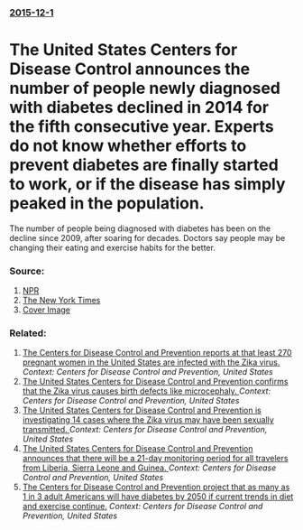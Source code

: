 ### [2015-12-1](/news/2015/12/1/index.md)

# The United States Centers for Disease Control announces the number of people newly diagnosed with diabetes declined in 2014 for the fifth consecutive year. Experts do not know whether efforts to prevent diabetes are finally started to work, or if the disease has simply peaked in the population. 

The number of people being diagnosed with diabetes has been on the decline since 2009, after soaring for decades. Doctors say people may be changing their eating and exercise habits for the better.


### Source:

1. [NPR](http://www.npr.org/sections/health-shots/2015/12/01/458024442/fewer-people-are-getting-diabetes-but-the-epidemic-isnt-over)
2. [The New York Times](http://www.nytimes.com/2015/12/01/health/new-diabetes-cases-at-long-last-begin-to-fall-in-the-united-states.html?_r=0)
2. [Cover Image](https://media.npr.org/assets/img/2015/12/01/diabetes-decline_wide-94a69b35f2a701b9ad17ee5c90cd74a028affd38.jpg?s=1400)

### Related:

1. [ The Centers for Disease Control and Prevention reports at that least 270 pregnant women in the United States are infected with the Zika virus. ](/news/2016/05/20/the-centers-for-disease-control-and-prevention-reports-at-that-least-270-pregnant-women-in-the-united-states-are-infected-with-the-zika-vir.md) _Context: Centers for Disease Control and Prevention, United States_
2. [The United States Centers for Disease Control and Prevention confirms that the Zika virus causes birth defects like microcephaly. ](/news/2016/04/13/the-united-states-centers-for-disease-control-and-prevention-confirms-that-the-zika-virus-causes-birth-defects-like-microcephaly.md) _Context: Centers for Disease Control and Prevention, United States_
3. [The United States Centers for Disease Control and Prevention is investigating 14 cases where the Zika virus may have been sexually transmitted. ](/news/2016/02/23/the-united-states-centers-for-disease-control-and-prevention-is-investigating-14-cases-where-the-zika-virus-may-have-been-sexually-transmitt.md) _Context: Centers for Disease Control and Prevention, United States_
4. [The United States Centers for Disease Control and Prevention announces that there will be a 21-day monitoring period for all travelers from Liberia, Sierra Leone and Guinea. ](/news/2014/10/22/the-united-states-centers-for-disease-control-and-prevention-announces-that-there-will-be-a-21-day-monitoring-period-for-all-travelers-from.md) _Context: Centers for Disease Control and Prevention, United States_
5. [The Centers for Disease Control and Prevention project that as many as 1 in 3 adult Americans will have diabetes by 2050 if current trends in diet and exercise continue.](/news/2010/10/23/the-centers-for-disease-control-and-prevention-project-that-as-many-as-1-in-3-adult-americans-will-have-diabetes-by-2050-if-current-trends-i.md) _Context: Centers for Disease Control and Prevention, United States_
